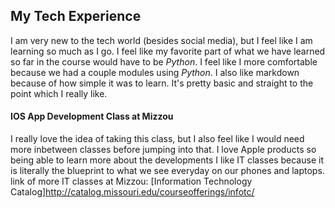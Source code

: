 ## My Tech Experience
I am very new to the tech world (besides social media), but I feel like I am learning so much as I go. I feel like my favorite part of what we have learned so far in the course would have to be *Python*. I feel like I more comfortable because we had a couple modules using *Python*. I also like markdown because of how simple it was to learn. It's pretty basic and straight to the point which I really like.

#### IOS App Development Class at Mizzou
I really love the idea of taking this class, but I also feel like I would need more inbetween classes before jumping into that. I love Apple products so being able to learn more about the developments  I like IT classes because it is literally the blueprint to what we see everyday on our phones and laptops.
link of more IT classes at Mizzou: [Information Technology Catalog]http://catalog.missouri.edu/courseofferings/infotc/
